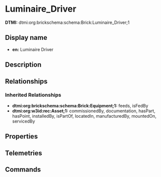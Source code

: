 # Luminaire_Driver
**DTMI:** dtmi:org:brickschema:schema:Brick:Luminaire_Driver;1
## Display name
- **en:** Luminaire Driver
## Description
## Relationships
### Inherited Relationships
* **dtmi:org:brickschema:schema:Brick:Equipment;1:** feeds, isFedBy
* **dtmi:org:w3id:rec:Asset;1:** commissionedBy, documentation, hasPart, hasPoint, installedBy, isPartOf, locatedIn, manufacturedBy, mountedOn, servicedBy
## Properties
## Telemetries
## Commands
